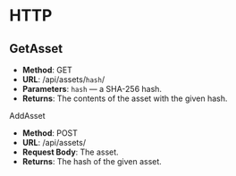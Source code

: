# HTTP

## GetAsset

* __Method__: GET
* __URL__: /api/assets/`hash`/
* __Parameters__: `hash` — a SHA-256 hash.
* __Returns__: The contents of the asset with the given hash.

AddAsset
* __Method__: POST
* __URL__: /api/assets/
* __Request Body__: The asset.
* __Returns__: The hash of the given asset.
